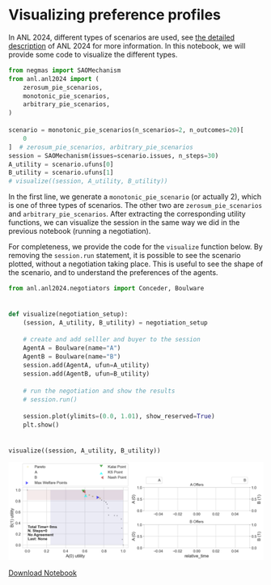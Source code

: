 # Visualizing preference profiles
In ANL 2024, different types of scenarios are used, see [the detailed description](http://tinyurl.com/ANAC2024docs) of ANL 2024 for more information. In this notebook, we will provide some code to visualize the different types.


```python
from negmas import SAOMechanism
from anl.anl2024 import (
    zerosum_pie_scenarios,
    monotonic_pie_scenarios,
    arbitrary_pie_scenarios,
)

scenario = monotonic_pie_scenarios(n_scenarios=2, n_outcomes=20)[
    0
]  # zerosum_pie_scenarios, arbitrary_pie_scenarios
session = SAOMechanism(issues=scenario.issues, n_steps=30)
A_utility = scenario.ufuns[0]
B_utility = scenario.ufuns[1]
# visualize((session, A_utility, B_utility))
```

In the first line, we generate a `monotonic_pie_scenario` (or actually 2), which is one of three types of scenarios. The other two are  `zerosum_pie_scenarios` and `arbitrary_pie_scenarios`. After extracting the corresponding utility functions, we can visualize the session in the same way we did in the previous notebook (running a negotiation).

For completeness, we provide the code for the `visualize` function below. By removing the `session.run` statement, it is possible to see the scenario plotted, without a negotiation taking place. This is useful to see the shape of the scenario, and to understand the preferences of the agents.



```python
from anl.anl2024.negotiators import Conceder, Boulware


def visualize(negotiation_setup):
    (session, A_utility, B_utility) = negotiation_setup

    # create and add selller and buyer to the session
    AgentA = Boulware(name="A")
    AgentB = Boulware(name="B")
    session.add(AgentA, ufun=A_utility)
    session.add(AgentB, ufun=B_utility)

    # run the negotiation and show the results
    # session.run()

    session.plot(ylimits=(0.0, 1.01), show_reserved=True)
    plt.show()


visualize((session, A_utility, B_utility))
```



![png](tutorial_scenarios_files/tutorial_scenarios_3_0.png)




[Download Notebook](/anl2025/tutorials/notebooks/tutorial_scenarios.ipynb)
